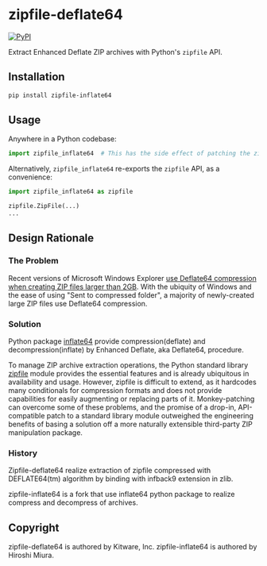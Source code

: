 # zipfile-deflate64
[![PyPI](https://img.shields.io/pypi/v/zipfile-deflate64)](https://pypi.org/project/zipfile-deflate64/)

Extract Enhanced Deflate ZIP archives with Python's `zipfile` API.

## Installation
```bash
pip install zipfile-inflate64
```

## Usage
Anywhere in a Python codebase:
```python
import zipfile_inflate64  # This has the side effect of patching the zipfile module to support Enhanced Deflate
```

Alternatively, `zipfile_inflate64` re-exports the `zipfile` API, as a convenience:
```python
import zipfile_inflate64 as zipfile

zipfile.ZipFile(...)
...
```

## Design Rationale

### The Problem
Recent versions of Microsoft Windows Explorer
[use Deflate64 compression when creating ZIP files larger than 2GB](https://github.com/dotnet/runtime/issues/17802#issuecomment-231808916).
With the ubiquity of Windows and the ease of using "Sent to compressed folder", a majority of newly-created large
ZIP files use Deflate64 compression.

### Solution
Python package [inflate64](https://pypi.org/project/inflate64/) provide compression(deflate) and decompression(inflate)
by Enhanced Deflate, aka Deflate64, procedure.

To manage ZIP archive extraction operations, the Python standard library
[zipfile](https://docs.python.org/3/library/zipfile.html) module provides the essential features and is already
ubiquitous in availability and usage. However, zipfile is difficult to extend, as it hardcodes many conditionals for
compression formats and does not provide capabilities for easily augmenting or replacing parts of it. Monkey-patching
can overcome some of these problems, and the promise of a drop-in, API-compatible patch to a standard library module
outweighed the engineering benefits of basing a solution off a more naturally extensible third-party ZIP manipulation
package.

### History

Zipfile-deflate64 realize extraction of zipfile compressed with DEFLATE64(tm) algorithm by binding with infback9
extension in zlib.

zipfile-inflate64 is a fork that use inflate64 python package to realize compress and decompress of archives.

## Copyright

zipfile-deflate64 is authored by Kitware, Inc.
zipfile-inflate64 is authored by Hiroshi Miura.
